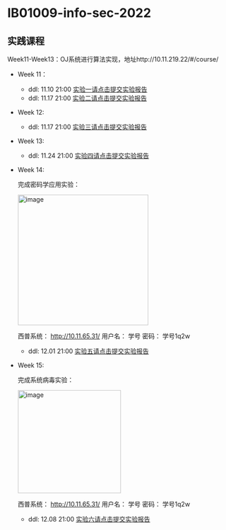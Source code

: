 # IB01009-info-sec-2022

## 实践课程
Week11-Week13：OJ系统进行算法实现，地址http://10.11.219.22/#/course/

- Week 11： 
  - ddl: 11.10 21:00 [实验一请点击提交实验报告](https://workspace.jianguoyun.com/inbox/collect/625ee1fbba444709b63178b8219ab97c/submit) 
  - ddl: 11.17 21:00 [实验二请点击提交实验报告](https://workspace.jianguoyun.com/inbox/collect/8a6ae943d6c94e7aaac4a92defee4228/submit)
- Week 12:
  - ddl: 11.17 21:00  [实验三请点击提交实验报告](https://workspace.jianguoyun.com/inbox/collect/d3eb27cae9cc4f829c0e7cec0d97bcfb/submit)
- Week 13: 
  - ddl: 11.24 21:00  [实验四请点击提交实验报告](https://workspace.jianguoyun.com/inbox/collect/428e7da91fe94a65ba4a127bde9870b1/submit)
- Week 14: 

  完成密码学应用实验：
  
  <img width="295" alt="image" src="https://user-images.githubusercontent.com/112067997/203725972-fa589789-464e-4992-a6b4-7c1c83911deb.png">
  
  西普系统： 
  http://10.11.65.31/ 
  用户名： 学号
  密码： 学号1q2w
  - ddl: 12.01 21:00  [实验五请点击提交实验报告](https://workspace.jianguoyun.com/inbox/collect/429b5042627c46ed8d3c084e5573f933/submit)

- Week 15: 

  完成系统病毒实验：
  
  <img width="233" alt="image" src="https://user-images.githubusercontent.com/112067997/203727036-ec44991a-f399-4489-b636-a1d88ea448cd.png">
  
  西普系统： 
  http://10.11.65.31/ 
  用户名： 学号
  密码： 学号1q2w
  - ddl: 12.08 21:00  [实验六请点击提交实验报告](https://workspace.jianguoyun.com/inbox/collect/9c535b6bb2d04053b5cff06185925a82/submit)
